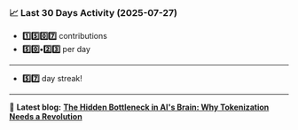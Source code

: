<!--START_STATS-->
### 📈 Last 30 Days Activity (2025-07-27)  
- **1️⃣5️⃣0️⃣7️⃣** contributions  
- **5️⃣0️⃣•2️⃣3️⃣** per day
---
- **5️⃣7️⃣** day streak!
---
📝 **Latest blog:** [**The Hidden Bottleneck in AI's Brain: Why Tokenization Needs a Revolution**](https://andriak.com/blog/tokenization-revolution)
<!--END_STATS-->
